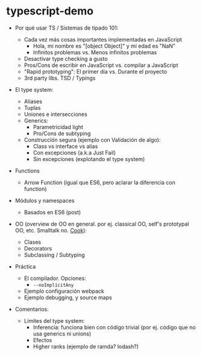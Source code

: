 # typescript-demo

* Por qué usar TS / Sistemas de tipado 101:
    - Cada vez más cosas importantes implementadas en JavaScript
        + Hola, mi nombre es "[object Object]" y mi edad es "NaN"
        + Infinitos problemas vs. Menos infinitos problemas
    - Desactivar type checking a gusto
    - Pros/Cons de escribir en JavaScript vs. compilar a JavaScript
    - "Rapid prototyping": El primer día vs. Durante el proyecto
	- 3rd party libs. TSD / Typings	
* El type system:
	- Aliases
    - Tuplas
    - Uniones e intersecciones  
    - Generics:
        + Parametricidad light
        + Pro/Cons de subtyping
    - Construcción segura (ejemplo con Validación de algo):
		+ Class vs interface vs alias
        + Con excepciones (a.k.a Just Fail)
        + Sin excepciones (explotando el type system)
* Functions
	- Arrow Function (igual que ES6, pero aclarar la diferencia con function)
* Módulos y namespaces
    - Basados en ES6 (post)
* OO (overview de OO en general. por ej. classical OO, self's prototypal OO, etc. Smalltalk no. [Cook](http://wcook.blogspot.com.ar/2012/07/proposal-for-simplified-modern.html)): 
    - Clases
    - Decorators
    - Subclassing / Subtyping
* Práctica
    - El compilador. Opciones:
        + `--noImplicitAny`
    - Ejemplo configuración webpack
    - Ejemplo debugging, y source maps

* Comentarios:
    - Límites del type system:
        + Inferencia: funciona bien con código trivial (por ej. código que no usa generics ni unions)
        + Efectos
        + Higher ranks (ejemplo de ramda? lodash?)

	